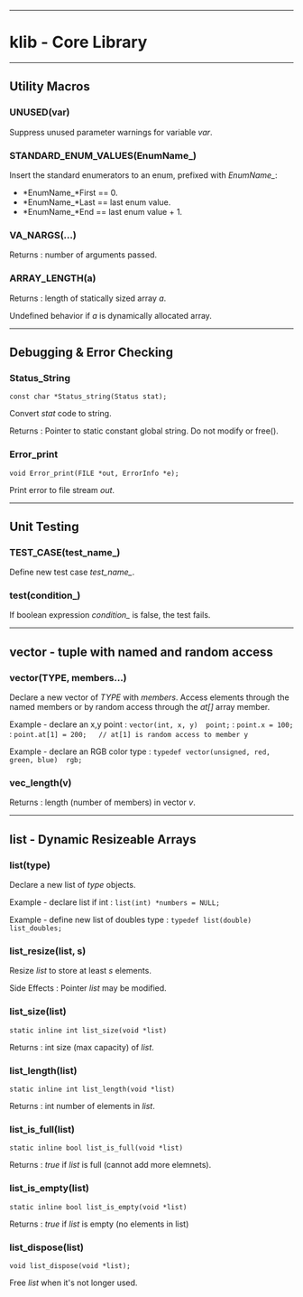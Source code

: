 ----------------------------------------

# klib - Core Library

----------------------------------------

## Utility Macros

### UNUSED(var)

Suppress unused parameter warnings for variable *var*.

### STANDARD_ENUM_VALUES(EnumName_)

Insert the standard enumerators to an enum, prefixed with *EnumName_*:

- *EnumName_*First == 0.
- *EnumName_*Last == last enum value.
- *EnumName_*End == last enum value + 1.

### VA_NARGS(...)


Returns
:  number of arguments passed.


### ARRAY_LENGTH(a)


Returns
:  length of statically sized array *a*.

Undefined behavior if *a* is dynamically allocated array.

----------------------------------------

## Debugging & Error Checking

### Status_String

	const char *Status_string(Status stat);

Convert *stat* code to string.

Returns
:  Pointer to static constant global string. Do not modify or free().


### Error_print

	void Error_print(FILE *out, ErrorInfo *e);

Print error to file stream *out*. 

----------------------------------------

## Unit Testing

### TEST_CASE(test_name_)

Define new test case *test_name_*. 

### test(condition_)

If boolean expression *condition_* is false, the test fails.

----------------------------------------

## vector - tuple with named and random access

### vector(TYPE, members...)

Declare a new vector of *TYPE* with *members*.
Access elements through the named members or by random access
through the *at[]* array member.

Example - declare an x,y point
: `vector(int, x, y)  point;`
: `point.x = 100;`
: `point.at[1] = 200;   // at[1] is random access to member y`


Example - declare an RGB color type
: `typedef vector(unsigned, red, green, blue)  rgb;`

### vec_length(v)


Returns
:  length (number of members) in vector *v*.


----------------------------------------

## list - Dynamic Resizeable Arrays

### list(type)

Declare a new list of *type* objects.

Example - declare list if int
: `list(int) *numbers = NULL;`

Example - define new list of doubles type
: `typedef list(double)  list_doubles;`

### list_resize(list, s)

Resize *list* to store at least *s* elements.

Side Effects
: Pointer *list* may be modified. 

### list_size(list)

	static inline int list_size(void *list)


Returns
:  int size (max capacity) of *list*.


### list_length(list)

	static inline int list_length(void *list)


Returns
:  int number of elements in *list*.


### list_is_full(list)

	static inline bool list_is_full(void *list)


Returns
:  *true* if *list* is full (cannot add more elemnets).


### list_is_empty(list)

	static inline bool list_is_empty(void *list)


Returns
:  *true* if *list* is empty (no elements in list)


### list_dispose(list)

	void list_dispose(void *list);

Free *list* when it's not longer used.

